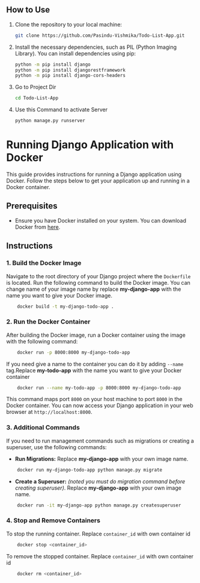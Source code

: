 ## How to Use

1. Clone the repository to your local machine:

    ```bash
    git clone https://github.com/Pasindu-Vishmika/Todo-List-App.git
    ```

2. Install the necessary dependencies, such as PIL (Python Imaging Library). You can install dependencies using pip:

    ```bash
    python -m pip install django
    python -m pip install djangorestframework
    python -m pip install django-cors-headers

    ```
3. Go to Project Dir 
    ```bash
    cd Todo-List-App
    ```

4. Use this Command to activate Server  

    ```bash
    python manage.py runserver
    ```
# Running Django Application with Docker

This guide provides instructions for running a Django application using Docker. Follow the steps below to get your application up and running in a Docker container.


## Prerequisites

- Ensure you have Docker installed on your system. You can download Docker from [here](https://www.docker.com/get-started).

## Instructions

### 1. Build the Docker Image

Navigate to the root directory of your Django project where the `Dockerfile` is located. Run the following command to build the Docker image. You can change name of your image name by replace **my-django-app** with the name you want to give your Docker image.

```bash
    docker build -t my-django-todo-app .
```


### 2. Run the Docker Container

After building the Docker image, run a Docker container using the image with the following command:

```bash
    docker run -p 8000:8000 my-django-todo-app
```
If you need give a name to the container you can do it by adding `--name` tag.Replace **my-todo-app** with the name you want to give your Docker container

```bash
    docker run --name my-todo-app -p 8000:8000 my-django-todo-app
```

This command maps port `8000` on your host machine to port `8000` in the Docker container. You can now access your Django application in your web browser at `http://localhost:8000`.

### 3. Additional Commands

If you need to run management commands such as migrations or creating a superuser, use the following commands:

- **Run Migrations:** Replace **my-django-app** with your own image name.


```bash
    docker run my-django-todo-app python manage.py migrate
```
- **Create a Superuser:** *(noted you must do migration command before creating superuser)*. Replace **my-django-app** with your own image name.

```bash
    docker run -it my-django-app python manage.py createsuperuser
```

### 4. Stop and Remove Containers

To stop the running container. Replace `container_id` with own container id

```bash
    docker stop <container_id>
```

To remove the stopped container. Replace `container_id` with own container id

```bash
    docker rm <container_id>
```
